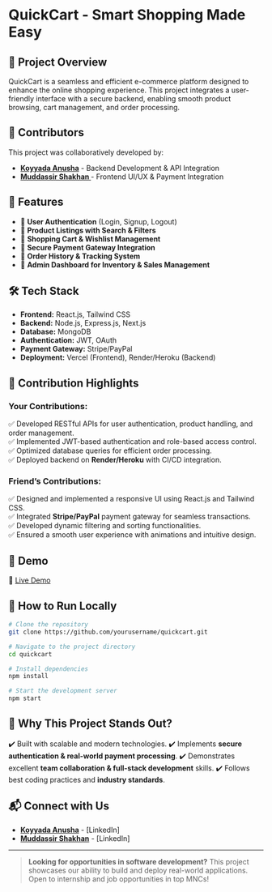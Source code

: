 # QuickCart - Smart Shopping Made Easy

## 🚀 Project Overview
QuickCart is a seamless and efficient e-commerce platform designed to enhance the online shopping experience. This project integrates a user-friendly interface with a secure backend, enabling smooth product browsing, cart management, and order processing.

## 👥 Contributors
This project was collaboratively developed by:
- **[Koyyada Anusha](https://github.com/Anusha-831)** - Backend Development & API Integration
- **[Muddassir Shakhan ](https://github.com/Muddassirshakhan)** - Frontend UI/UX & Payment Integration

## 🎯 Features
- 🔹 **User Authentication** (Login, Signup, Logout)
- 🔹 **Product Listings with Search & Filters**
- 🔹 **Shopping Cart & Wishlist Management**
- 🔹 **Secure Payment Gateway Integration**
- 🔹 **Order History & Tracking System**
- 🔹 **Admin Dashboard for Inventory & Sales Management**

## 🛠️ Tech Stack
- **Frontend:** React.js, Tailwind CSS
- **Backend:** Node.js, Express.js, Next.js
- **Database:** MongoDB
- **Authentication:** JWT, OAuth
- **Payment Gateway:** Stripe/PayPal
- **Deployment:** Vercel (Frontend), Render/Heroku (Backend)

## 📌 Contribution Highlights
### **Your Contributions:**
✅ Developed RESTful APIs for user authentication, product handling, and order management.  
✅ Implemented JWT-based authentication and role-based access control.  
✅ Optimized database queries for efficient order processing.  
✅ Deployed backend on **Render/Heroku** with CI/CD integration.  

### **Friend’s Contributions:**
✅ Designed and implemented a responsive UI using React.js and Tailwind CSS.  
✅ Integrated **Stripe/PayPal** payment gateway for seamless transactions.  
✅ Developed dynamic filtering and sorting functionalities.  
✅ Ensured a smooth user experience with animations and intuitive design.  

## 🎥 Demo
🔗 [Live Demo](https://quick-cart-rho-azure.vercel.app/)  

## 📖 How to Run Locally
```bash
# Clone the repository
git clone https://github.com/yourusername/quickcart.git

# Navigate to the project directory
cd quickcart

# Install dependencies
npm install

# Start the development server
npm start
```

## 📢 Why This Project Stands Out?
✔️ Built with scalable and modern technologies.
✔️ Implements **secure authentication & real-world payment processing**.
✔️ Demonstrates excellent **team collaboration & full-stack development** skills.
✔️ Follows best coding practices and **industry standards**.

## 📬 Connect with Us
- **[Koyyada Anusha](https://www.linkedin.com/in/anusha-koyyada-8b3032261)** - [LinkedIn]
- **[Muddassir Shakhan](https://www.linkedin.com/in/muddassir-shakhan-559740257)** - [LinkedIn]

---
> **Looking for opportunities in software development?** This project showcases our ability to build and deploy real-world applications. Open to internship and job opportunities in top MNCs!

